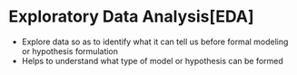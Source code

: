 # Exploratory Data Analysis[EDA] 
  - Explore data so as to identify what it can tell us before formal modeling or hypothesis formulation
  - Helps to understand what type of model or hypothesis can be formed
